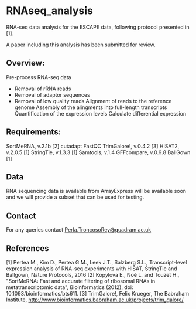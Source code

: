 # RNAseq_analysis
RNA-seq data analysis for the ESCAPE data, following protocol presented in [1].

A paper including this analysis has been submitted for review.

## Overview:

Pre-process RNA-seq data
- Removal of rRNA reads
- Removal of adaptor sequences
- Removal of low quality reads
Alignment of reads to the reference genome
Assembly of the alingments into full-length transcripts
Quantification of the expression levels
Calculate differential expression


## Requirements:
SortMeRNA, v.2.1b [2]
cutadapt
FastQC
TrimGalore!, v.0.4.2  [3]
HISAT2, v.2.0.5 [1]
StringTie, v.1.3.3 [1]
Samtools, v.1.4
GFFcompare, v.0.9.8
BallGown [1]


## Data
RNA sequencing data is available from ArrayExpress will be available soon and we will provide a subset that can be used for testing.


## Contact
For any queries contact Perla.TroncosoRey@quadram.ac.uk

## References
[1] Pertea M., Kim D., Pertea G.M., Leek J.T., Salzberg S.L., Transcript-level expression analysis of RNA-seq experiments with HISAT, StringTie and Ballgown, Nature Protocols, 2016
[2] Kopylova E., Noé L. and Touzet H., "SortMeRNA: Fast and accurate filtering of ribosomal RNAs in metatranscriptomic data", Bioinformatics (2012), doi: 10.1093/bioinformatics/bts611.
[3] TrimGalore!, Felix Krueger, The Babraham Institute, http://www.bioinformatics.babraham.ac.uk/projects/trim_galore/


